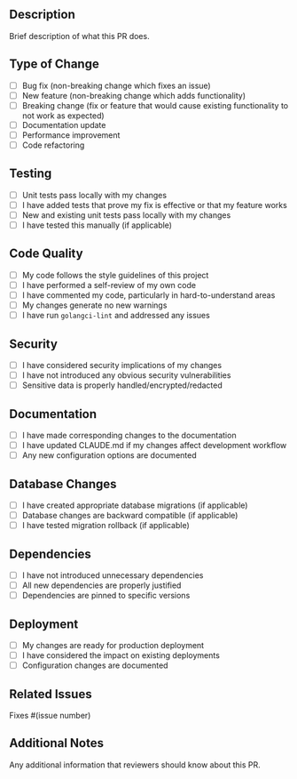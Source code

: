 ## Description

Brief description of what this PR does.

## Type of Change

- [ ] Bug fix (non-breaking change which fixes an issue)
- [ ] New feature (non-breaking change which adds functionality)
- [ ] Breaking change (fix or feature that would cause existing functionality to not work as expected)
- [ ] Documentation update
- [ ] Performance improvement
- [ ] Code refactoring

## Testing

- [ ] Unit tests pass locally with my changes
- [ ] I have added tests that prove my fix is effective or that my feature works
- [ ] New and existing unit tests pass locally with my changes
- [ ] I have tested this manually (if applicable)

## Code Quality

- [ ] My code follows the style guidelines of this project
- [ ] I have performed a self-review of my own code
- [ ] I have commented my code, particularly in hard-to-understand areas
- [ ] My changes generate no new warnings
- [ ] I have run `golangci-lint` and addressed any issues

## Security

- [ ] I have considered security implications of my changes
- [ ] I have not introduced any obvious security vulnerabilities
- [ ] Sensitive data is properly handled/encrypted/redacted

## Documentation

- [ ] I have made corresponding changes to the documentation
- [ ] I have updated CLAUDE.md if my changes affect development workflow
- [ ] Any new configuration options are documented

## Database Changes

- [ ] I have created appropriate database migrations (if applicable)
- [ ] Database changes are backward compatible (if applicable)
- [ ] I have tested migration rollback (if applicable)

## Dependencies

- [ ] I have not introduced unnecessary dependencies
- [ ] All new dependencies are properly justified
- [ ] Dependencies are pinned to specific versions

## Deployment

- [ ] My changes are ready for production deployment
- [ ] I have considered the impact on existing deployments
- [ ] Configuration changes are documented

## Related Issues

Fixes #(issue number)

## Additional Notes

Any additional information that reviewers should know about this PR.